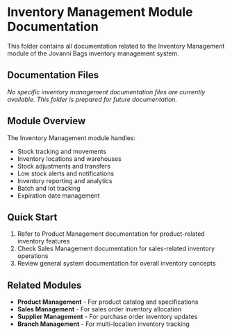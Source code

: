 # Inventory Management Module Documentation

This folder contains all documentation related to the Inventory Management module of the Jovanni Bags inventory management system.

## Documentation Files

*No specific inventory management documentation files are currently available. This folder is prepared for future documentation.*

## Module Overview

The Inventory Management module handles:
- Stock tracking and movements
- Inventory locations and warehouses
- Stock adjustments and transfers
- Low stock alerts and notifications
- Inventory reporting and analytics
- Batch and lot tracking
- Expiration date management

## Quick Start

1. Refer to Product Management documentation for product-related inventory features
2. Check Sales Management documentation for sales-related inventory operations
3. Review general system documentation for overall inventory concepts

## Related Modules

- **Product Management** - For product catalog and specifications
- **Sales Management** - For sales order inventory allocation
- **Supplier Management** - For purchase order inventory updates
- **Branch Management** - For multi-location inventory tracking






